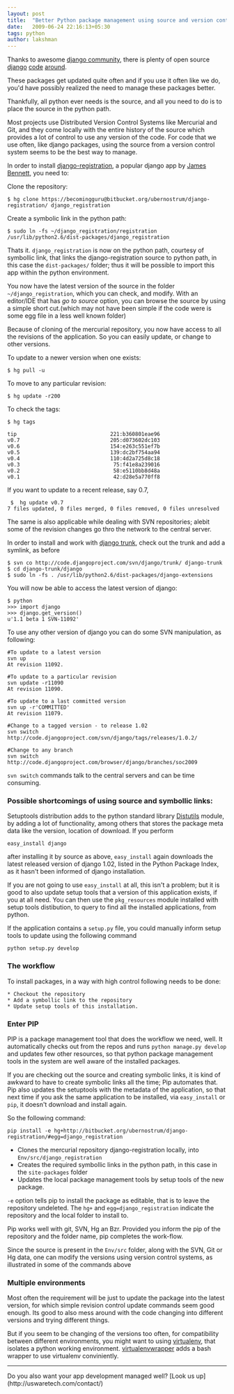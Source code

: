 ```yaml
---
layout: post
title:  "Better Python package management using source and version control systems"
date:   2009-06-24 22:16:13+05:30
tags: python
author: lakshman
---
```

Thanks to awesome [django community](http://www.djangoproject.com/community/), there is plenty of open source [django](http://code.google.com/hosting/search?q=django&projectsearch=Search+projects) [code](http://bitbucket.org/repo/all/?name=django) [around](http://github.com/search?q=django&type=Everything&repo=&langOverride=&start_value=1).

These packages get updated quite often and if you use it often like we do, you'd have possibly realized the need to manage these packages better.

Thankfully, all python ever needs is the source, and all you need to do is to place the source in the python path. 

Most projects use Distributed Version Control Systems like Mercurial and Git, and they come locally with the entire history of the source which provides a lot of control to use any version of the code. For code that we use often, like django packages, using the source from a version control system seems to be the best way to manage.

In order to install [django-registration](http://bitbucket.org/ubernostrum/django-registration/), a popular django app by [James Bennett](http://www.b-list.org/), you need to:

Clone the repository:

	$ hg clone https://becomingguru@bitbucket.org/ubernostrum/django-registration/ django_registration

Create a symbolic link in the python path:

	$ sudo ln -fs ~/django_registration/registration /usr/lib/python2.6/dist-packages/django_registration

Thats it. `django_registration` is now on the python path, courtesy of symbollic link, that links the django-registration source to python path, in this case the `dist-packages/` folder; thus it will be possible to import this app within the python environment.

You now have the latest version of the source in the folder `~/django_registration`, which you can check, and modify. With an editor/IDE that has _go to source_ option, you can browse the source by using a simple short cut.(which may not have been simple if the code were is some egg file in a less well known folder)

Because of cloning of the mercurial repository, you now have access to all the revisions of the application. So you can easily update, or change to other versions.
    
To update to a newer version when one exists:

	$ hg pull -u
    
To move to any particular revision:

	$ hg update -r200
    
To check the tags:

	$ hg tags

	tip                              221:b360801eae96
	v0.7                             205:d073602dc103
	v0.6                             154:e263c551ef7b
	v0.5                             139:dc2bf754aa94
	v0.4                             110:4d2a725d8c18
	v0.3                              75:f41e8a239016
	v0.2                              58:e5110bb8d48a
	v0.1                              42:d28e5a770ff8

If you want to update to a recent release, say 0.7,

     $	hg update v0.7
	7 files updated, 0 files merged, 0 files removed, 0 files unresolved
	
The same is also applicable while dealing with SVN repositories; alebit some of the revision changes go thro the network to the central server.

In order to install and work with [django trunk](http://code.djangoproject.com/svn/django/trunk/), check out the trunk and add a symlink, as before

	$ svn co http://code.djangoproject.com/svn/django/trunk/ django-trunk
	$ cd django-trunk/django
	$ sudo ln -fs . /usr/lib/python2.6/dist-packages/django-extensions
    
You will now be able to access the latest version of django:

	$ python
	>>> import django
	>>> django.get_version()
	u'1.1 beta 1 SVN-11092'

To use any other version of django you can do some SVN manipulation, as following:

	#To update to a latest version
	svn up
	At revision 11092.

	#To update to a particular revision
	svn update -r11090
	At revision 11090.

	#To update to a last committed version
	svn up -r'COMMITTED'
	At revision 11079.

	#Change to a tagged version - to release 1.02
	svn switch http://code.djangoproject.com/svn/django/tags/releases/1.0.2/

	#Change to any branch
	svn switch http://code.djangoproject.com/browser/django/branches/soc2009

`svn switch` commands talk to the central servers and can be time consuming.

### Possible shortcomings of using source and symbollic links:

Setuptools distribution adds to the python standard library [Distutils](http://docs.python.org/distutils/) module, by adding a lot of functionality, among others that stores the package meta data like the version, location of download. If you perform

	easy_install django
	
after installing it by source as above, `easy_install` again downloads the latest released version of django 1.02, listed in the Python Package Index, as it hasn't been informed of django installation. 

If you are not going to use `easy_install` at all, this isn't a problem; but it is good to also update setup tools that a version of this application exists, if you at all need. You can then use the `pkg_resources` module installed with setup tools distibution, to query to find all the installed applications, from python.

If the application contains a `setup.py` file, you could manually inform setup tools to update using the following command

	python setup.py develop

### The workflow

To install packages, in a way with high control following needs to be done:
	
	* Checkout the repository
	* Add a symbollic link to the repository
	* Update setup tools of this installation.

### Enter PIP

PIP is a package management tool that does the workflow we need, well. It automatically checks out from the repos and runs `python manage.py develop` and updates few other resources, so that python package management tools in the system are well aware of the installed packages.

If you are checking out the source and creating symbolic links, it is kind of awkward to have to create symbolic links all the time; Pip automates that. Pip also updates the setuptools with the metadata of the application, so that next time if you ask the same application to be installed, via `easy_install` or `pip`, it doesn't download and install again.

So the following command:

	pip install -e hg+http://bitbucket.org/ubernostrum/django-registration/#egg=django_registration

* Clones the mercurial repository django-registration locally, into `Env/src/django_registration`
* Creates the required symbollic links in the python path, in this case in the `site-packages` folder
* Updates the local package management tools by setup tools of the new package.

`-e` option tells pip to install the package as editable, that is to leave the repository undeleted. The `hg+` and `egg=django_registration` indicate the repository and the local folder to install to.

Pip works well with git, SVN, Hg an Bzr. Provided you inform the pip of the repository and the folder name, pip completes the work-flow.

Since the source is present in the `Env/src` folder,  along with the SVN, Git or Hg data, one can modify the versions using version control systems, as illustrated in some of the commands above

### Multiple environments

Most often the requirement will be just to update the package into the latest version, for which simple revision control update commands seem good enough. Its good to also mess around with the code changing into different versions and trying different things.

But if you seem to be changing of the versions too often, for compatibility between different environments, you might want to using [virtualenv](http://pypi.python.org/pypi/virtualenv), that isolates a python working environment. [virtualenvwrapper](http://pypi.python.org/pypi/virtualenvwrapper) adds a bash wrapper to use virtualenv conviniently.

<hr />
Do you also want your app development managed well? [Look us up](http://uswaretech.com/contact/)

